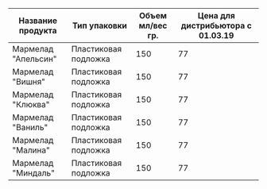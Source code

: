 Название продукта  	|Тип упаковки	         | Объем мл/вес гр.	 | Цена для дистрибьютора с 01.03.19
--------------------|----------------------|-------------------|--------------------------------
Мармелад "Апельсин" | Пластиковая подложка |	        150      |       	77
Мармелад "Вишня" 	  | Пластиковая подложка |	        150	     |        77
Мармелад "Клюква" 	| Пластиковая подложка |          150	     |        77
Мармелад "Ваниль" 	| Пластиковая подложка |	        150	     |        77
Мармелад "Малина" 	|Пластиковая подложка  |	        150	     |        77
Мармелад "Миндаль"  | Пластиковая подложка |	        150	     |        77

